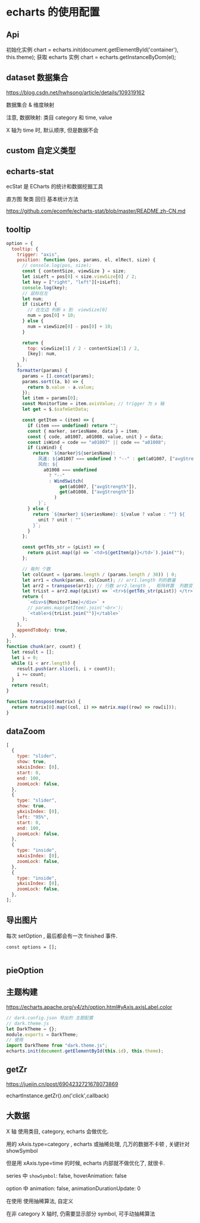 # echarts 的使用配置

## Api

初始化实例
chart = echarts.init(document.getElementById('container'), this.theme);
获取 echarts 实例
chart = echarts.getInstanceByDom(el);

## dataset 数据集合

https://blog.csdn.net/hwhsong/article/details/109319162

数据集合 & 维度映射

注意, 数据映射: 类目 category 和 time, value

X 轴为 time 时, 默认顺序, 但是数据不会

## custom 自定义类型

## echarts-stat

ecStat 是 ECharts 的统计和数据挖掘工具

直方图
聚类
回归
基本统计方法

https://github.com/ecomfe/echarts-stat/blob/master/README.zh-CN.md

## tooltip

```js
option = {
  tooltip: {
    trigger: "axis",
    position: function (pos, params, el, elRect, size) {
      // console.log(pos, size);
      const { contentSize, viewSize } = size;
      let isLeft = pos[0] < size.viewSize[0] / 2;
      let key = ["right", "left"][+isLeft];
      console.log(key);
      // 鼠标在左
      let num;
      if (isLeft) {
        // 在左边 判断 x 到  viewSize[0]
        num = pos[0] + 10;
      } else {
        num = viewSize[0] - pos[0] + 10;
      }

      return {
        top: viewSize[1] / 2 - contentSize[1] / 2,
        [key]: num,
      };
    },
    formatter(params) {
      params = [].concat(params);
      params.sort((a, b) => {
        return b.value - a.value;
      });
      let item = params[0];
      const MonitorTime = item.axisValue; // trigger 为 x 轴
      let get = $.$safeGetData;

      const getItem = (item) => {
        if (item === undefined) return "";
        const { marker, seriesName, data } = item;
        const { code, a01007, a01008, value, unit } = data;
        const isWind = code == "a01007" || code == "a01008";
        if (isWind) {
          return `${marker}${seriesName}: 
            风速: ${a01007 === undefined ? "--" : get(a01007, ["avgStrength"])},
            风向: ${
              a01008 === undefined
                ? "--"
                : WindSwitch(
                    get(a01007, ["avgStrength"]),
                    get(a01008, ["avgStrength"])
                  )
            }`;
        } else {
          return `${marker} ${seriesName}: ${value ? value : ""} ${
            unit ? unit : ""
          }`;
        }
      };

      const getTds_str = (pList) => {
        return pList.map((p) => `<td>${getItem(p)}</td>`).join("");
      };

      // 每列 个数
      let colCount = (params.length / (params.length / 30)) | 0;
      let arr1 = chunk(params, colCount); // arr1.length 列的数量
      let arr2 = transpose(arr1); // 行数 arr2.length ,  矩阵转置  列数变
      let trList = arr2.map((pList) => `<tr>${getTds_str(pList)} </tr>`); // 一行
      return (
        `<div>${MonitorTime}</div>` +
        // params.map(getItem).join('<br>');
        `<table>${trList.join("")}</table>`
      );
    },
    appendToBody: true,
  },
};
function chunk(arr, count) {
  let result = [];
  let i = 0;
  while (i < arr.length) {
    result.push(arr.slice(i, i + count));
    i += count;
  }
  return result;
}

function transpose(matrix) {
  return matrix[0].map((col, i) => matrix.map((row) => row[i]));
}
```

## dataZoom

```js
[
  {
    type: "slider",
    show: true,
    xAxisIndex: [0],
    start: 0,
    end: 100,
    zoomLock: false,
  },
  {
    type: "slider",
    show: true,
    yAxisIndex: [0],
    left: "95%",
    start: 0,
    end: 100,
    zoomLock: false,
  },
  {
    type: "inside",
    xAxisIndex: [0],
    zoomLock: false,
  },
  {
    type: "inside",
    yAxisIndex: [0],
    zoomLock: false,
  },
];
```

## 导出图片

每次 setOption , 最后都会有一次 finished 事件.

```
const options = [];


```

## pieOption

## 主题构建

https://echarts.apache.org/v4/zh/option.html#yAxis.axisLabel.color

```js
// dark.config.json 导出的 主题配置
// dark.theme.js
let DarkTheme = {};
module.exports = DarkTheme;
// 使用
import DarkTheme from "dark.theme.js";
echarts.init(document.getElementById(this.id), this.theme);
```

## getZr

https://juejin.cn/post/6904232721678073869

echartInstance.getZr().on('click',callback)

## 大数据

X 轴 使用类目, category, echarts 会做优化.

用的 xAxis.type=category , echarts 或抽稀处理, 几万的数据不卡顿 , 关键针对 showSymbol

但是用 xAxis.type=time 的时候, echarts 内部就不做优化了, 就很卡.

series 中 `showSymbol`: false, hoverAnimation: false

option 中 animation: false, animationDurationUpdate: 0

在使用 使用抽稀算法, 自定义

在非 category X 轴时, 仍需要显示部分 symbol, 可手动抽稀算法
